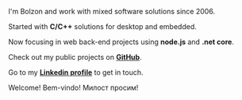 
I'm Bolzon and work with mixed software solutions since 2006.

Started with **C/C++** solutions for desktop and embedded.

Now focusing in web back-end projects using **node.js** and **.net core**.

Check out my public projects on **[GitHub](https://github.com/bolzon)**.

Go to my **[Linkedin profile](https://linkedin.com/in/alexandrebolzon)** to get in touch.

Welcome! Bem-vindo! Милост просим!
